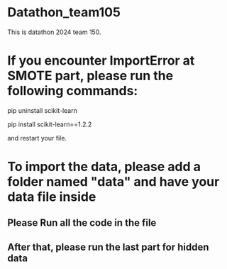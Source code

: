 # Datathon_team105

This is datathon 2024 team 150.

# If you encounter ImportError at SMOTE part, please run the following commands:

pip uninstall scikit-learn

pip install scikit-learn==1.2.2

and restart your file.

# To import the data, please add a folder named "data" and have your data file inside

## Please Run all the code in the file 
## After that, please run the last part for hidden data
